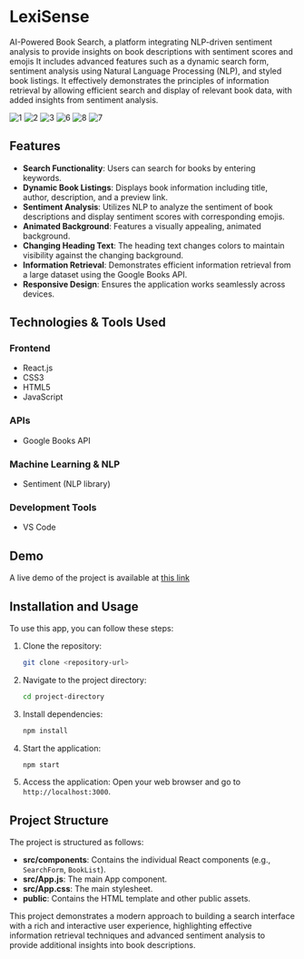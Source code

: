 # LexiSense

AI-Powered Book Search, a platform integrating NLP-driven sentiment analysis to provide insights on book descriptions with sentiment scores and emojis It includes advanced features such as a dynamic search form, sentiment analysis using Natural Language Processing (NLP), and styled book listings. It effectively demonstrates the principles of information retrieval by allowing efficient search and display of relevant book data, with added insights from sentiment analysis.

![1](https://github.com/user-attachments/assets/86dc0c34-289d-4efd-a64d-e43235579564)
![2](https://github.com/user-attachments/assets/14308f8a-1874-4a8c-94b7-5f1c571e96cc)
![3](https://github.com/user-attachments/assets/ea892818-d26e-4d8d-abc7-cd575804198f)
![6](https://github.com/user-attachments/assets/bab1d998-1059-41c7-91fa-c706716d75e2)
![8](https://github.com/user-attachments/assets/8c93be14-391d-4d2d-8ff7-242acadb6c9c)
![7](https://github.com/user-attachments/assets/353c0933-94a1-4caa-be6f-e6c2377d54de)

## Features

- **Search Functionality**: Users can search for books by entering keywords.
- **Dynamic Book Listings**: Displays book information including title, author, description, and a preview link.
- **Sentiment Analysis**: Utilizes NLP to analyze the sentiment of book descriptions and display sentiment scores with corresponding emojis.
- **Animated Background**: Features a visually appealing, animated background.
- **Changing Heading Text**: The heading text changes colors to maintain visibility against the changing background.
- **Information Retrieval**: Demonstrates efficient information retrieval from a large dataset using the Google Books API.
- **Responsive Design**: Ensures the application works seamlessly across devices.

## Technologies & Tools Used

### Frontend
- React.js
- CSS3
- HTML5
- JavaScript

### APIs
- Google Books API

### Machine Learning & NLP
- Sentiment (NLP library)

### Development Tools
- VS Code
  
## Demo
A live demo of the project is available at [this link](https://lexi-sense.vercel.app/)

## Installation and Usage

To use this app, you can follow these steps:

1. Clone the repository:
    ```sh
    git clone <repository-url>
    ```

2. Navigate to the project directory:
    ```sh
    cd project-directory
    ```

3. Install dependencies:
    ```sh
    npm install
    ```

4. Start the application:
    ```sh
    npm start
    ```

5. Access the application: Open your web browser and go to `http://localhost:3000`.

## Project Structure

The project is structured as follows:

- **src/components**: Contains the individual React components (e.g., `SearchForm`, `BookList`).
- **src/App.js**: The main App component.
- **src/App.css**: The main stylesheet.
- **public**: Contains the HTML template and other public assets.

This project demonstrates a modern approach to building a search interface with a rich and interactive user experience, highlighting effective information retrieval techniques and advanced sentiment analysis to provide additional insights into book descriptions.
